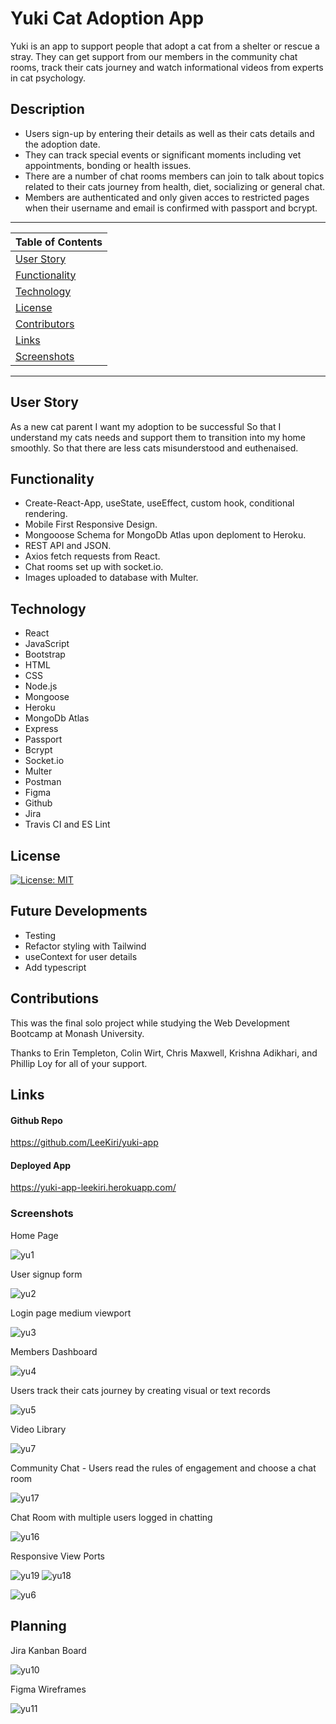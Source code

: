 # Yuki Cat Adoption App
Yuki is an app to support people that adopt a cat from a shelter or rescue a stray. They can get support from our members in the community chat rooms, track their cats journey and watch informational videos from experts in cat psychology. 


 ## Description 

  * Users sign-up by entering their details as well as their cats details and the adoption date. 
  * They can track special events or significant moments including vet appointments, bonding or health issues.
  * There are a number of chat rooms members can join to talk about topics related to their cats journey from health, diet, socializing or general chat. 
  * Members are authenticated and only given acces to restricted pages when their username and email is confirmed with passport and bcrypt. 

---
| Table of Contents |
|---|
| [User Story](#UserStory) |
| [Functionality](#Functionality) |
| [Technology](#Technology) |
| [License](#License) |
| [Contributors](#Contributors) |
| [Links](#Links) |
| [Screenshots](#Screenshots) |
---

## User Story
As a new cat parent 
I want my adoption to be successful 
So that I understand my cats needs and support them to transition into my home smoothly. 
So that there are less cats misunderstood and euthenaised. 

## Functionality 
* Create-React-App, useState, useEffect, custom hook, conditional rendering.
* Mobile First Responsive Design.
* Mongooose Schema for MongoDb Atlas upon deploment to Heroku.
* REST API and JSON.
* Axios fetch requests from React.
* Chat rooms set up with socket.io.
* Images uploaded to database with Multer.
 

## Technology
* React
* JavaScript
* Bootstrap
* HTML
* CSS
* Node.js 
* Mongoose
* Heroku
* MongoDb Atlas
* Express
* Passport
* Bcrypt
* Socket.io
* Multer
* Postman
* Figma
* Github
* Jira
* Travis CI and ES Lint

## License 

[![License: MIT](https://img.shields.io/badge/License-MIT-yellow.svg)](https://opensource.org/licenses/MIT)

## Future Developments
* Testing
* Refactor styling with Tailwind
* useContext for user details
* Add typescript

## Contributions

This was the final solo project while studying the Web Development Bootcamp at Monash University.

Thanks to Erin Templeton, Colin Wirt, Chris Maxwell, Krishna Adikhari, and Phillip Loy for all of your support.

## Links

#### Github Repo
https://github.com/LeeKiri/yuki-app

#### Deployed App
https://yuki-app-leekiri.herokuapp.com/

### Screenshots
Home Page

![yu1](https://user-images.githubusercontent.com/73642462/117086774-df689100-ad90-11eb-9d0a-7202a63e551b.PNG)

User signup form

![yu2](https://user-images.githubusercontent.com/73642462/117086776-df689100-ad90-11eb-82e0-cd17f78698df.PNG)

Login page medium viewport

![yu3](https://user-images.githubusercontent.com/73642462/117086777-e0012780-ad90-11eb-8619-3e3bb761607d.PNG)

Members Dashboard

![yu4](https://user-images.githubusercontent.com/73642462/117086779-e099be00-ad90-11eb-832e-4b9b86685f20.PNG)

Users track their cats journey by creating visual or text records

![yu5](https://user-images.githubusercontent.com/73642462/117086761-daa3dd00-ad90-11eb-9245-8e01adb00d48.PNG)


Video Library

![yu7](https://user-images.githubusercontent.com/73642462/117086765-dc6da080-ad90-11eb-83f9-13efd75e1d01.PNG)

Community Chat - Users read the rules of engagement and choose a chat room

![yu17](https://user-images.githubusercontent.com/73642462/117649535-fa913180-b1d2-11eb-9628-2079f65635dc.PNG)

Chat Room with multiple users logged in chatting

![yu16](https://user-images.githubusercontent.com/73642462/117648841-1516db00-b1d2-11eb-9356-9f7517900c3b.PNG)

Responsive View Ports

![yu19](https://user-images.githubusercontent.com/73642462/117649539-fc5af500-b1d2-11eb-8e9e-b67f199c55bd.PNG)
![yu18](https://user-images.githubusercontent.com/73642462/117649537-fbc25e80-b1d2-11eb-8b34-3238eaf34342.PNG)

![yu6](https://user-images.githubusercontent.com/73642462/117086763-dbd50a00-ad90-11eb-938b-427ea5d0d31c.PNG)


## Planning

Jira Kanban Board

![yu10](https://user-images.githubusercontent.com/73642462/117086770-de376400-ad90-11eb-92b7-203b4265dc45.PNG)

Figma Wireframes

![yu11](https://user-images.githubusercontent.com/73642462/117086772-de376400-ad90-11eb-9693-d0491ba21c89.PNG)



